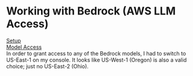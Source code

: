 # Working with Bedrock (AWS LLM Access)
[Setup](https://docs.aws.amazon.com/bedrock/latest/userguide/getting-started.html)  
[Model Access](https://docs.aws.amazon.com/bedrock/latest/userguide/model-access.html)  
In order to grant access to any of the Bedrock models, I had to switch to US-East-1 on my console. It looks like US-West-1 (Oregon) is also a valid choice; just no US-East-2 (Ohio).
